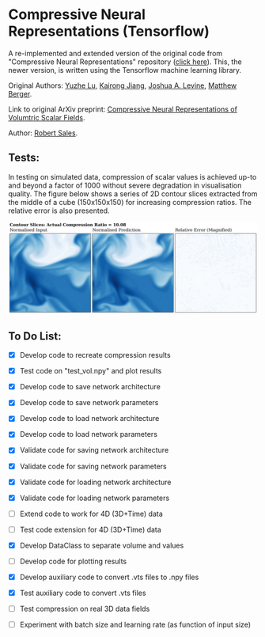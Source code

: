 # Compressive Neural Representations (Tensorflow)

A re-implemented and extended version of the original code from "Compressive Neural Representations" repository ([click here](https://github.com/matthewberger/neurcomp)). This, the newer version, is written using the Tensorflow machine learning library. 

Original Authors: [Yuzhe Lu](), [Kairong Jiang](), [Joshua A. Levine](https://jalevine.bitbucket.io/), [Matthew Berger](https://matthewberger.github.io/). 

Link to original ArXiv preprint: [Compressive Neural Representations of Volumtric Scalar Fields](https://arxiv.org/pdf/2104.04523.pdf).

Author: [Robert Sales](https://github.com/RobertMichaelSales). 

## Tests:

In testing on simulated data, compression of scalar values is achieved up-to and beyond a factor of 1000 without severe degradation in visualisation quality. The figure below shows a series of 2D contour slices extracted from the middle of a cube (150x150x150) for increasing compression ratios. The relative error is also presented.

![](https://github.com/RobertMichaelSales/Compressive_Neural_Representations_Tensorflow/blob/main/contours.gif)

## To Do List:
- [X] Develop code to recreate compression results
- [X] Test code on "test_vol.npy" and plot results
- [X] Develop code to save network architecture
- [X] Develop code to save network parameters
- [X] Develop code to load network architecture
- [X] Develop code to load network parameters
- [X] Validate code for saving network architecture
- [X] Validate code for saving network parameters
- [X] Validate code for loading network architecture
- [X] Validate code for loading network parameters
- [ ] Extend code to work for 4D (3D+Time) data
- [ ] Test code extension for 4D (3D+Time) data
- [X] Develop DataClass to separate volume and values
- [ ] Develop code for plotting results
- [X] Develop auxiliary code to convert .vts files to .npy files
- [X] Test auxiliary code to convert .vts files
- [ ] Test compression on real 3D data fields
- [ ] Experiment with batch size and learning rate (as function of input size)


